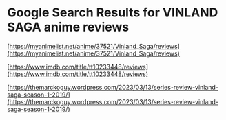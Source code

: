 # Google Search Results for VINLAND SAGA anime reviews
[https://myanimelist.net/anime/37521/Vinland_Saga/reviews](https://myanimelist.net/anime/37521/Vinland_Saga/reviews)

[https://www.imdb.com/title/tt10233448/reviews](https://www.imdb.com/title/tt10233448/reviews)

[https://themarckoguy.wordpress.com/2023/03/13/series-review-vinland-saga-season-1-2019/](https://themarckoguy.wordpress.com/2023/03/13/series-review-vinland-saga-season-1-2019/)

